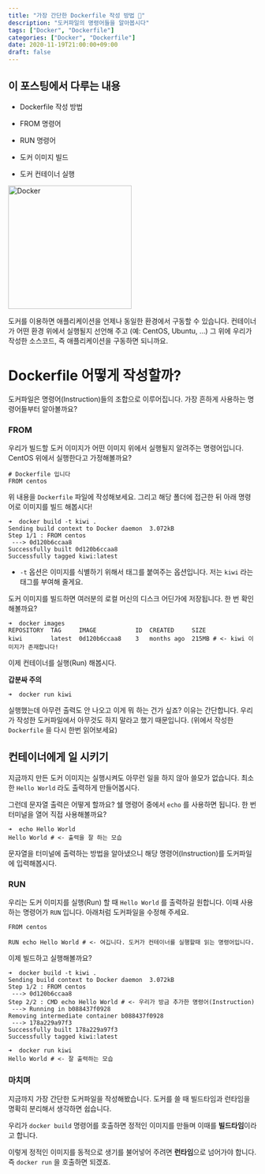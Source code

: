 ```yaml
---
title: "가장 간단한 Dockerfile 작성 방법 🐋"
description: "도커파일의 명령어들을 알아봅시다"
tags: ["Docker", "Dockerfile"]
categories: ["Docker", "Dockerfile"]
date: 2020-11-19T21:00:00+09:00
draft: false
---
```


## 이 포스팅에서 다루는 내용

- Dockerfile 작성 방법

- FROM 명령어

- RUN 명령어

- 도커 이미지 빌드

- 도커 컨테이너 실행

<img src="/images/docker_basic.png" alt="Docker" width="250">

<br/>

도커를 이용하면 애플리케이션을 언제나 동일한 환경에서 구동할 수 있습니다. 컨테이너가 어떤 환경 위에서 실행될지 선언해 주고 (예: CentOS, Ubuntu, ...) 그 위에 우리가 작성한 소스코드, 즉 애플리케이션을 구동하면 되니까요.

# Dockerfile 어떻게 작성할까?

도커파일은 명령어(Instruction)들의 조합으로 이루어집니다. 가장 흔하게 사용하는 명령어들부터 알아볼까요?

### FROM

우리가 빌드할 도커 이미지가 어떤 이미지 위에서 실행될지 알려주는 명령어입니다. CentOS 위에서 실행한다고 가정해볼까요?

```
# Dockerfile 입니다
FROM centos
```

위 내용을 `Dockerfile` 파일에 작성해보세요. 그리고 해당 폴더에 접근한 뒤 아래 명령어로 이미지를 빌드 해봅시다!

```
➜  docker build -t kiwi .
Sending build context to Docker daemon  3.072kB
Step 1/1 : FROM centos
 ---> 0d120b6ccaa8
Successfully built 0d120b6ccaa8
Successfully tagged kiwi:latest
```

- `-t` 옵션은 이미지를 식별하기 위해서 태그를 붙여주는 옵션입니다. 저는 `kiwi` 라는 태그를 부여해 줄게요.

도커 이미지를 빌드하면 여러분의 로컬 머신의 디스크 어딘가에 저장됩니다. 한 번 확인해볼까요?

```
➜  docker images
REPOSITORY  TAG     IMAGE           ID  CREATED     SIZE
kiwi        latest  0d120b6ccaa8    3   months ago  215MB # <- kiwi 이미지가 존재합니다!
```

이제 컨테이너를 실행(Run) 해봅시다.

**갑분싸 주의**

```
➜  docker run kiwi
```

실행했는데 아무런 출력도 안 나오고 이게 뭐 하는 건가 싶죠? 이유는 간단합니다. 우리가 작성한 도커파일에서 아무것도 하지 말라고 했기 때문입니다.  (위에서 작성한 `Dockerfile` 을 다시 한번 읽어보세요)


## 컨테이너에게 일 시키기

지금까지 만든 도커 이미지는 실행시켜도 아무런 일을 하지 않아 쓸모가 없습니다. 최소한  `Hello World` 라도 출력하게 만들어봅시다.

그런데 문자열 출력은 어떻게 할까요? 쉘 명령어 중에서 `echo` 를 사용하면 됩니다. 한 번 터미널을 열어 직접 사용해볼까요?

```
➜  echo Hello World
Hello World # <- 출력을 잘 하는 모습
```

문자열을 터미널에 출력하는 방법을 알아냈으니 해당 명령어(Instruction)를 도커파일에 입력해봅시다.

### RUN

우리는 도커 이미지를 실행(Run) 할 때 `Hello World` 를 출력하길 원합니다. 이때 사용하는 명령어가 `RUN` 입니다. 아래처럼 도커파일을 수정해 주세요.

```
FROM centos

RUN echo Hello World # <- 여깁니다. 도커가 컨테이너를 실행할때 읽는 명령어입니다.
```

이제 빌드하고 실행해볼까요?

```
➜  docker build -t kiwi .
Sending build context to Docker daemon  3.072kB
Step 1/2 : FROM centos
 ---> 0d120b6ccaa8
Step 2/2 : CMD echo Hello World # <- 우리가 방금 추가한 명령어(Instruction)
 ---> Running in b088437f0928
Removing intermediate container b088437f0928
 ---> 178a229a97f3
Successfully built 178a229a97f3
Successfully tagged kiwi:latest

➜  docker run kiwi
Hello World # <- 잘 출력하는 모습
```

### 마치며

지금까지 가장 간단한 도커파일을 작성해봤습니다. 도커를 쓸 때 빌드타임과 런타임을 명확히 분리해서 생각하면 쉽습니다.

우리가 `docker build` 명령어를 호출하면 정적인 이미지를 만들며 이때를 **빌드타임**이라고 합니다.

이렇게 정적인 이미지를 동적으로 생기를 불어넣어 주려면 **런타임**으로 넘어가야 합니다. 즉 `docker run` 을 호출하면 되겠죠.
